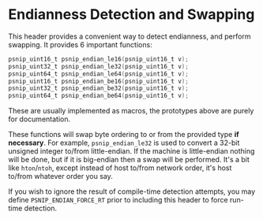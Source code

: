 # Endianness Detection and Swapping

This header provides a convenient way to detect endianness, and
perform swapping.  It provides 6 important functions:

```c
psnip_uint16_t psnip_endian_le16(psnip_uint16_t v);
psnip_uint32_t psnip_endian_le32(psnip_uint16_t v);
psnip_uint64_t psnip_endian_le64(psnip_uint16_t v);
psnip_uint16_t psnip_endian_be16(psnip_uint16_t v);
psnip_uint32_t psnip_endian_be32(psnip_uint16_t v);
psnip_uint64_t psnip_endian_be64(psnip_uint16_t v);
```

These are usually implemented as macros, the prototypes above are
purely for documentation.

These functions will swap byte ordering to or from the provided type
**if necessary**.  For example, `psnip_endian_le32` is used to convert
a 32-bit unsigned integer to/from little-endian.  If the machine is
little-endian nothing will be done, but if it is big-endian then a
swap will be performed.  It's a bit like `hton`/`ntoh`, except instead
of host to/from network order, it's host to/from whatever order you
say.

If you wish to ignore the result of compile-time detection attempts,
you may define `PSNIP_ENDIAN_FORCE_RT` prior to including this header
to force run-time detection.
